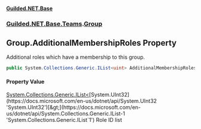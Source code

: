 #### [Guilded.NET.Base](Guilded_NET_Base.md 'Guilded.NET.Base')
### [Guilded.NET.Base.Teams](Guilded_NET_Base.md#Guilded_NET_Base_Teams 'Guilded.NET.Base.Teams').[Group](Group.md 'Guilded.NET.Base.Teams.Group')
## Group.AdditionalMembershipRoles Property
Additional roles which have a membership to this group.  
```csharp
public System.Collections.Generic.IList<uint> AdditionalMembershipRoles { get; set; }
```
#### Property Value
[System.Collections.Generic.IList&lt;](https://docs.microsoft.com/en-us/dotnet/api/System.Collections.Generic.IList-1 'System.Collections.Generic.IList`1')[System.UInt32](https://docs.microsoft.com/en-us/dotnet/api/System.UInt32 'System.UInt32')[&gt;](https://docs.microsoft.com/en-us/dotnet/api/System.Collections.Generic.IList-1 'System.Collections.Generic.IList`1')
Role ID list
